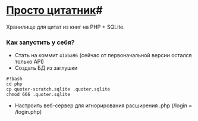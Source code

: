 # [Просто цитатник](https://pc.radiokot.com.ua)#

Хранилище для цитат из книг на PHP + SQLite.

### Как запустить у себя? ###


* Стать на коммит ```41aba96``` (сейчас от первоначальной версии остался только API)
* Создать БД из заглушки
```
#!bash
cd php
cp quoter-scratch.sqlite .quoter.sqlite 
chmod 666 .quoter.sqlite
```
* Настроить веб-сервер для игнорирования расширения .php (/login = /login.php)